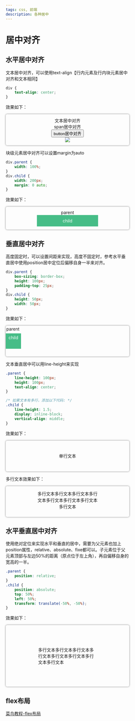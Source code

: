 ```yaml
---
tags: css, 前端
description: 各种居中
---
```


# 居中对齐

<style>
    * {
        box-sizing: border-box;
    }
    .wrap {
        border-radius:5px;
        padding:10px;
        box-shadow:0 0 5px rgba(0,0,0,0.5);
    }
</style>

## 水平居中对齐

文本居中对齐，可以使用text-align【行内元素及行内块元素居中对齐和文本相同】

``` css
div {
    text-align: center;
}
```

效果如下：

<div style="border-radius:5px;padding:10px;box-shadow:0 0 5px rgba(0,0,0,0.5);text-align:center;">
    文本居中对齐
    </br>
    <span>span居中对齐</span>
    </br>
    <button>button居中对齐</button>
    </br>
    <img src="https://placehold.it/100x100" />
</div>

块级元素居中对齐可以设置margin为auto

``` css
div.parent {
    width: 100%;
}
div.child {
    width: 200px;
    margin: 0 auto;
}
```

效果如下：

<div style="border-radius:5px;padding:10px;box-shadow:0 0 5px rgba(0,0,0,0.5);text-align:center;">
    parent
    <div style="background:#46BD87;width:200px;margin:0 auto;color:#fff;padding:10px;">child</div>
</div>

## 垂直居中对齐
高度固定时，可以设置间距来实现，高度不固定时，参考水平垂直居中使用position居中定位后偏移自身一半来对齐。

``` css
div.parent {
    box-sizing: border-box;
    height: 100px;
    padding-top: 25px;
}
div.child {
    height: 50px;
    width: 50px;
}
```

效果如下：

<div class="wrap" style="height:100px;padding:25px 0 0 0;position:relative;">
    <span style="position: absolute;top:2px;left:2px;">parent</span>
    <div style="background:#46BD87;width:50px;height:50px;color:#fff;padding:5px;text-align:center;">child</div>
</div>

文本垂直居中可以用line-height来实现

``` css
.parent {
    line-height: 100px;
    height: 100px;
    text-align: center;
}

/* 如果文本有多行，添加以下代码: */
.child {
    line-height: 1.5;
    display: inline-block;
    vertical-align: middle;
}
```

效果如下：

<div class="wrap" style="line-height:100px;height:100px;padding:0;text-align:center;">单行文本</div>

多行文本效果如下：

<div class="wrap" style="line-height:100px;height:100px;padding:0;text-align:center;">
    <p style="line-height:1.5;display:inline-block;width:200px;vertical-align:middle;">多行文本多行文本多行文本多行文本多行文本多行文本多行文本多行文本</p>
</div>

## 水平垂直居中对齐

使用绝对定位来实现水平和垂直的居中，需要为父元素也加上position属性，relative、absolute、fixe都可以。子元素位于父元素顶部与左边50%的距离（原点位于左上角），再自偏移自身的宽高的一半。

``` css
.parent {
    position: relative;
}
.child {
    position: absolute;
    top: 50%;
    left: 50%;
    transform: translate(-50%, -50%);
}
```

效果如下：

<div class="wrap" style="padding: 20px;position: relative;height: 200px;">
    <p style="margin: 0;padding: 5px;position: absolute;top: 50%;left: 50%;transform: translate(-50%, -50%);">多行文本多行文本多行文本多行文本多行文本多行文本多行文本多行文本</p>
</div>

## flex布局

<a href="https://www.runoob.com/w3cnote/flex-grammar.html">菜鸟教程-flex布局</a>

